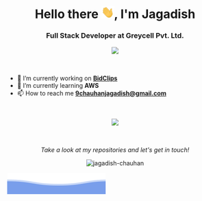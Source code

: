 <h1 align="center">Hello there <img src="https://github.com/jagadish-chauhan/jagadish-chauhan/blob/main/assets/wave.gif?raw=true" width="30px">, I'm Jagadish</h1>

<h3 align="center"/>Full Stack Developer at Greycell Pvt. Ltd.</h3>

<div> 
  <p align="center">
    <img alig src="https://github-profile-trophy.vercel.app/?username=jagadish-chauhan&margin-w=10" />
  </p> 
</div>


<br />

- 🔭 I’m currently working on **[BidClips](https://bidclips.com/)**
- 🌱 I’m currently learning **AWS**
- 📫 How to reach me **9chauhanjagadish@gmail.com**

<br />

<p align="center">
  <img src="https://img.shields.io/badge/LinkedIn-0077B5?style=for-the-badge&logo=linkedin&logoColor=white&link=https://in.linkedin.com/in/myjagadish" />
</p>

<br />

<p align="center">
  <i>Take a look at my repositories and let's get in touch!</i>
  <p  align="center">
    <img src="https://komarev.com/ghpvc/?username=jagadish-chauhan&label=Profile%20views&color=0e75b6&style=flat" alt="jagadish-chauhan" /> 
  </p>

  ![Jagadish Chauhan](https://raw.githubusercontent.com/jagadish-chauhan/jagadish-chauhan/66fba4d3c6f3165043ee8cddcb95fa51d4feecc1/assets/bottom_header.svg)
</p>

<br>



